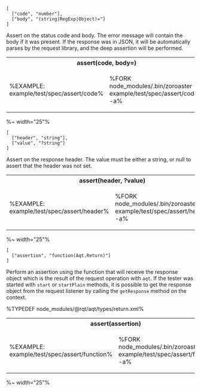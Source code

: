 ```### assert => Tester
[
  ["code", "number"],
  ["body", "(string|RegExp|Object)="]
]
```

Assert on the status code and body. The error message will contain the body if it was present. If the response was in JSON, it will be automatically parses by the request library, and the deep assertion will be performed.

<table>
<tr><th colspan="2">assert(code, body=)</th></tr>
<!-- block-start -->
<tr><td>

%EXAMPLE: example/test/spec/assert/code%
</td>
<td>

%FORK node_modules/.bin/zoroaster example/test/spec/assert/code.js -a%
</td></tr>
</table>

%~ width="25"%

```### assert => Tester
[
  ["header", "string"],
  ["value", "?string"]
]
```

Assert on the response header. The value must be either a string, or null to assert that the header was not set.

<table>
<tr><th colspan="2">assert(header, ?value)</th></tr>
<!-- block-start -->
<tr><td>

%EXAMPLE: example/test/spec/assert/header%
</td>
<td>

%FORK node_modules/.bin/zoroaster example/test/spec/assert/header.js -a%
</td></tr>
</table>

%~ width="25"%

```### assert => Tester
[
  ["assertion", "function(Aqt.Return)"]
]
```

Perform an assertion using the function that will receive the response object which is the result of the request operation with `aqt`. If the tester was started with `start` or `startPlain` methods, it is possible to get the  response object from the request listener by calling the `getResponse` method on the context.

%TYPEDEF node_modules/@rqt/aqt/types/return.xml%

<table>
<tr><th colspan="2">assert(assertion)</th></tr>
<!-- block-start -->
<tr><td>

%EXAMPLE: example/test/spec/assert/function%
</td>
<td>

%FORK node_modules/.bin/zoroaster example/test/spec/assert/function.js -a%
</td></tr>
</table>

%~ width="25"%